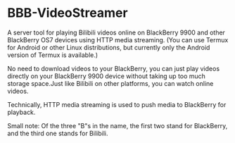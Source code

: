 # BBB-VideoStreamer

A server tool for playing Bilibili videos online on BlackBerry 9900 and other BlackBerry OS7 devices using HTTP media streaming. (You can use Termux for Android or other Linux distributions, but currently only the Android version of Termux is available.)

No need to download videos to your BlackBerry, you can just play videos directly on your BlackBerry 9900 device without taking up too much storage space.Just like Bilibili on other platforms, you can watch online videos.

Technically, HTTP media streaming is used to push media to BlackBerry for playback.




Small note: Of the three "B"s in the name, the first two stand for BlackBerry, and the third one stands for Bilibili.

